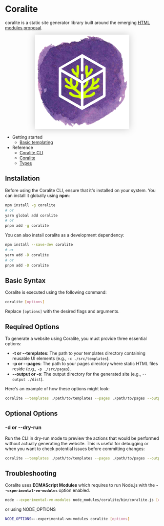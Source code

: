 # Coralite

coralite is a static site generator library built around the emerging [HTML modules proposal](https://github.com/WICG/webcomponents/blob/gh-pages/proposals/html-modules-explainer.md).

<p style="text-align:center;">
  <img src="./docs/images/logo.png" alt="Animated gif of how to use Coralite" style="max-width: 100%; width: auto;filter: drop-shadow(rgba(0,0,0,0.2) 0px 0px 0.75rem)">
</p>

- Getting started
  - [Basic templating](./docs/basic-templating.md)
- Reference
  - [Coralite CLI](./docs/coralite-cli.md)
  - [Coralite](./docs/coralite.md)
  - [Types](./docs/types.md)

## Installation

Before using the Coralite CLI, ensure that it's installed on your system. You can install it globally using **npm**:

```bash
npm install -g coralite
# or
yarn global add coralite
# or
pnpm add -g coralite
```

You can also install coralite as a development dependency:

```bash
npm install --save-dev coralite
# or
yarn add -D coralite
# or
pnpm add -D coralite
```

## Basic Syntax

Coralite is executed using the following command:

```bash
coralite [options]
```

Replace `[options]` with the desired flags and arguments.

## Required Options

To generate a website using Coralite, you must provide three essential options:

- **-t or --templates**: The path to your templates directory containing reusable UI elements (e.g., `-c ./src/templates`).
- **-p or --pages**: The path to your pages directory where static HTML files reside (e.g., `-p ./src/pages`).
- **--output or -o**: The output directory for the generated site (e.g., `--output ./dist`).

Here's an example of how these options might look:

```bash
coralite --templates ./path/to/templates --pages ./path/to/pages --output ./dist
```

## Optional Options

### -d or --dry-run

Run the CLI in dry-run mode to preview the actions that would be performed without actually generating the website. This is useful for debugging or when you want to check potential issues before committing changes:

```bash
coralite --templates ./path/to/templates --pages ./path/to/pages --output ./dist --dry-run
```

## Troubleshooting


Coralite uses **ECMAScript Modules** which requires to run Node.js with the **`--experimental-vm-modules`** option enabled.

```bash
node --experimental-vm-modules node_modules/coralite/bin/coralite.js [options]
```

or using NODE_OPTIONS

```bash
NODE_OPTIONS=--experimental-vm-modules coralite [options]
```